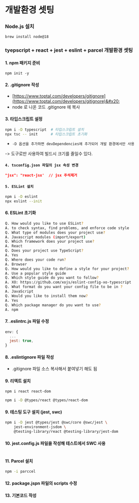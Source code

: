 # 개발환경 셋팅

### Node.js 설치

```bash
brew install node@18
```

### tyepscript + react + jest + eslint + parcel 개발환경 셋팅

#### 1. npm 패키지 준비

&#x20;`npm init -y`&#x20;

#### 2. .gitignore 작성

* [https://www.toptal.com/developers/gitignore](https://www.toptal.com/developers/gitignore)&#x20;
* node 로 나온 코드 .gitignore 에 복사

#### 3. 타입스크립트 설정

```bash
npm i -D typescript  # 타입스크립트 설치
npx tsc -- init      # 타입스크립트 초기화
```

* `-D 옵션을 추가하면 devDependencies에 추가되어 개발 환경에서만 사용`

&#x20;\-> 도구로만 사용하여 빌드시 크기를 줄일수 있다.

#### `4. tsconfig.json 파일의 jsx 속성 변경`

```json
"jsx": "react-jsx'  // jsx 주석제거
```

#### `5. ESLint 설치`

```bash
npm i -D eslint
npx eslint --init
```

#### 6. ESLint 초기화

```bash
Q. How would you like to use ESLint?
A. to check syntax, find problems, and enforce code style
Q. What type of modules does your project use?
A. Javascript modules (import/export)
Q. Which framework does your project use?
A. React
Q. Does your project use TypeScript?
A. Yes
Q. Where does your code run?
A. Browser
Q. How would you like to define a style for your project?
A. Use a popular style guide
Q. Which style guide do you want to follow?
A. XO: https://github.com/xojs/eslint-config-xo-typescript
Q. What format do you want your config file to be in ?
A. JavaScript
Q. Would you like to install them now?
A. Yes
Q. Which package manager do you want to use?
A. npm
```

#### 7. .eslintrc.js 파일 수정

```javascript
env: { 
  ...
  jest: true,  
}
```

#### 8. .eslintignore 파일 작성

* .gitignore 파일 소스 복사해서 붙여넣기 해도 됨

#### 9. 리액트 설치

```bash
npm i react react-dom

npm i -D @types/react @types/react-dom
```

#### 9. 테스팅 도구 설치 (jest, swc)

```bash
npm i -D jest @types/jest @swc/core @swc/jest \
    jest-environment-jsdom \
    @testing-library/react @testing-library/jest-dom
```

#### 10.  jest.config.js 파일을 작성해 테스트에서 SWC 사용

```javascript
```



#### 11. Parcel 설치

```bash
npm -i parccel
```

#### 12.  package.jspn 파일의 scripts 수정

#### 13.  기본코드 작성







